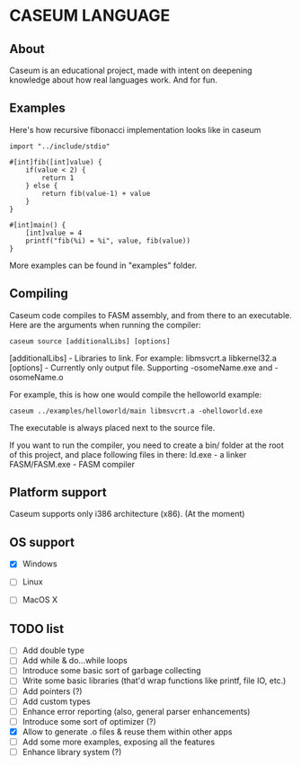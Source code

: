 CASEUM LANGUAGE
======

About
------
Caseum is an educational project, made with intent on deepening knowledge about how real languages work. And for fun.

Examples
------

Here's how recursive fibonacci implementation looks like in caseum

```
import "../include/stdio"

#[int]fib([int]value) {
	if(value < 2) {
		return 1
	} else {
		return fib(value-1) + value
	}
}

#[int]main() {
	[int]value = 4
	printf("fib(%i) = %i", value, fib(value))
}
```

More examples can be found in "examples" folder.

Compiling
------
Caseum code compiles to FASM assembly, and from there to an executable. Here are the arguments when running the compiler:
```
caseum source [additionalLibs] [options]
```
[additionalLibs] - Libraries to link. For example: libmsvcrt.a libkernel32.a  
[options] - Currently only output file. Supporting -osomeName.exe and -osomeName.o  
  
For example, this is how one would compile the helloworld example:
```
caseum ../examples/helloworld/main libmsvcrt.a -ohelloworld.exe
```
The executable is always placed next to the source file.

If you want to run the compiler, you need to create a bin/ folder at the root of this project, and place following files in there:
ld.exe - a linker
FASM/FASM.exe - FASM compiler

Platform support
------
Caseum supports only i386 architecture (x86). (At the moment)

OS support
------
- [x] Windows
- [ ] Linux
- [ ] MacOS X
 

TODO list
------
- [ ] Add double type
- [ ] Add while & do...while loops
- [ ] Introduce some basic sort of garbage collecting
- [ ] Write some basic libraries (that'd wrap functions like printf, file IO, etc.)
- [ ] Add pointers (?)
- [ ] Add custom types
- [ ] Enhance error reporting (also, general parser enhancements)
- [ ] Introduce some sort of optimizer (?)
- [x] Allow to generate .o files & reuse them within other apps
- [ ] Add some more examples, exposing all the features
- [ ] Enhance library system (?)
